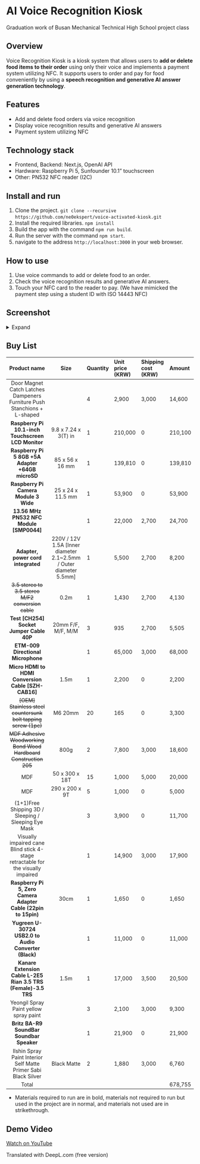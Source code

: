 # AI Voice Recognition Kiosk

Graduation work of Busan Mechanical Technical High School project class

## Overview

Voice Recognition Kiosk is a kiosk system that allows users to **add or delete food items to their order** using only their voice and implements a payment system utilizing NFC.
It supports users to order and pay for food conveniently by using a **speech recognition and generative AI answer generation technology**.

## Features

* Add and delete food orders via voice recognition
* Display voice recognition results and generative AI answers
* Payment system utilizing NFC

## Technology stack

* Frontend, Backend: Next.js, OpenAI API
* Hardware: Raspberry Pi 5, Sunfounder 10.1” touchscreen
* Other: PN532 NFC reader (I2C)

## Install and run

1. Clone the project. `git clone --recursive https://github.com/ne0ekspert/voice-activated-kiosk.git`
2. Install the required libraries. `npm install`
3. Build the app with the command `npm run build`.
4. Run the server with the command `npm start`.
5. navigate to the address `http://localhost:3000` in your web browser.

## How to use

1. Use voice commands to add or delete food to an order.
2. Check the voice recognition results and generative AI answers.
3. Touch your NFC card to the reader to pay. (We have mimicked the payment step using a student ID with ISO 14443 NFC)

## Screenshot

<details>

<summary>Expand</summary>

Idle screen

![Idle Screen](./docs/main.png)

---

Order Screen

![Order Screen](./docs/order.png)

---

Order Selected Screen

![Order Screen with Items](./docs/order-selected.png)

---

Payment Selection Screen

![Payment Selection Screen](./docs/payment.png)

---

Card Payment Screen

![Card Payment Screen](./docs/payment-card.png)

---

Card Payment Success Screen

![Card Payment Success Screen](./docs/payment-card-success.png)

---

Cash Payment Screen

![Cash Payment Screen](./docs/payment-cash.png)

</details>

## Buy List

| Product name | Size | Quantity | Unit price (KRW) | Shipping cost (KRW) | Amount |
|:----:|:----:|:-----|:-----|:-------|:-----|
| Door Magnet Catch Latches Dampeners Furniture Push Stanchions + L-shaped | | 4 | 2,900 | 3,000 | 14,600 |
| **Raspberry Pi 10.1-inch Touchscreen LCD Monitor** | 9.8 x 7.24 x 3(T) in | 1 | 210,000 | 0 | 210,100 |
| **Raspberry Pi 5 8GB +5A Adapter +64GB microSD** | 85 x 56 x 16 mm | 1 | 139,810 | 0 | 139,810 |
| **Raspberry Pi Camera Module 3 Wide** | 25 x 24 x 11.5 mm | 1 | 53,900 | 0 | 53,900 |
| **13.56 MHz PN532 NFC Module [SMP0044]** | | 1 | 22,000 | 2,700 | 24,700 |
| **Adapter, power cord integrated** | 220V / 12V 1.5A [Inner diameter 2.1~2.5mm / Outer diameter 5.5mm] | 1 | 5,500 | 2,700 | 8,200 |
| ~~3.5 stereo to 3.5 stereo M/F2 conversion cable~~ | 0.2m | 1 | 1,430 | 2,700 | 4,130 |
| **Test [CH254] Socket Jumper Cable 40P** | 20mm F/F, M/F, M/M | 3 | 935 | 2,700 | 5,505 |
| **ETM-009 Directional Microphone** | | 1 | 65,000 | 3,000 | 68,000 |
| **Micro HDMI to HDMI Conversion Cable [SZH-CAB16]** | 1.5m | 1 | 2,200 | 0 | 2,200
| ~~[OEM] Stainless steel countersunk bolt tapping screw (1pc)~~ | M6 20mm | 20 | 165 | 0 | 3,300 |
| ~~MDF Adhesive Woodworking Bond Wood Hardboard Construction 205~~ | 800g | 2 | 7,800 | 3,000 | 18,600 |
| MDF | 50 x 300 x 18T | 15 | 1,000 | 5,000 | 20,000 |
| MDF | 290 x 200 x 9T | 5 | 1,000 | 0 | 5,000
| (1+1)Free Shipping 3D / Sleeping / Sleeping Eye Mask | | 3 | 3,900 | 0 | 11,700 |
| Visually impaired cane Blind stick 4-stage retractable for the visually impaired | | 1 | 14,900 | 3,000 | 17,900 |
| **Raspberry Pi 5, Zero Camera Adapter Cable (22pin to 15pin)** | 30cm | 1 | 1,650 | 0 | 1,650 |
| **Yugreen U-30724 USB2.0 to Audio Converter (Black)** | | 1 | 11,000 | 0 | 11,000 |
| **Kanare Extension Cable L-2E5 Rian 3.5 TRS (Female)-3.5 TRS** | 1.5m | 1 | 17,000 | 3,500 | 20,500 |
| Yeongil Spray Paint yellow spray paint | | 3 | 2,100 | 3,000 | 9,300 |
| **Britz BA-R9 SoundBar Soundbar Speaker** | | 1 | 21,900 | 0 | 21,900 |
| Ilshin Spray Paint Interior Self Matte Primer Sabi Black Silver | Black Matte | 2 | 1,880 | 3,000 | 6,760 |
| Total ||||| 678,755 |

* Materials required to run are in bold, materials not required to run but used in the project are in normal, and materials not used are in strikethrough.

## Demo Video

[Watch on YouTube](https://www.youtube.com/watch?v=Tz12pwekxME)

Translated with DeepL.com (free version)
